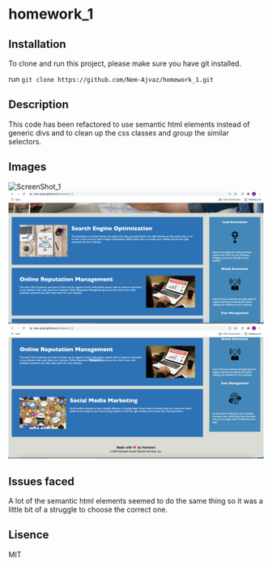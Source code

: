 # homework_1

## Installation
To clone and run this project, please make sure you have git installed.

run `git clone https://github.com/Nem-Ajvaz/homework_1.git`

## Description
This code has been refactored to use semantic html elements instead of generic divs and to clean up the css classes and group the similar selectors.

## Images

![ScreenShot_1](images/ScreenShot_1.png)
![ScreenShot_2](images/ScreenShot_2.png)
![ScreenShot_3](images/ScreenShot_3.png)

## Issues faced
A lot of the semantic html elements seemed to do the same thing so it was a little bit of a struggle to choose the correct one.


## Lisence 
MIT
